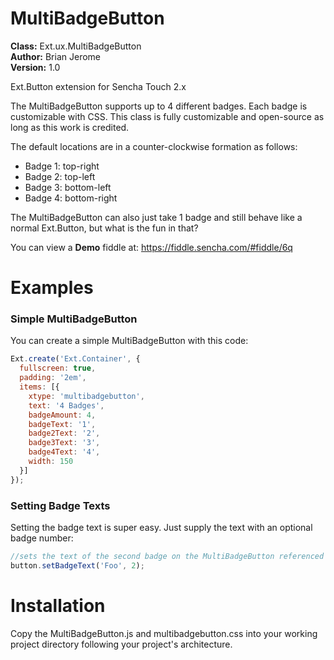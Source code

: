 MultiBadgeButton
================

**Class:** Ext.ux.MultiBadgeButton<br>
**Author:** Brian Jerome<br>
**Version:** 1.0<br>

Ext.Button extension for Sencha Touch 2.x

The MultiBadgeButton supports up to 4 different badges. Each badge is customizable with CSS.
This class is fully customizable and open-source as long as this work is credited.

The default locations are in a counter-clockwise formation as follows:
  - Badge 1: top-right
  - Badge 2: top-left
  - Badge 3: bottom-left
  - Badge 4: bottom-right

The MultiBadgeButton can also just take 1 badge and still behave like a normal Ext.Button, but what is the fun in that?


You can view a **Demo** fiddle at: https://fiddle.sencha.com/#fiddle/6q

Examples
================
### Simple MultiBadgeButton
You can create a simple MultiBadgeButton with this code:
```javascript
Ext.create('Ext.Container', {
  fullscreen: true,
  padding: '2em',
  items: [{
    xtype: 'multibadgebutton',
    text: '4 Badges',
    badgeAmount: 4,
    badgeText: '1',
    badge2Text: '2',
    badge3Text: '3',
    badge4Text: '4',
    width: 150
  }]
});
```
### Setting Badge Texts
Setting the badge text is super easy. Just supply the text with an optional badge number:
```javascript
//sets the text of the second badge on the MultiBadgeButton referenced in 'button'.
button.setBadgeText('Foo', 2);
```

Installation
================
Copy the MultiBadgeButton.js and multibadgebutton.css into your working project directory following your project's architecture.
